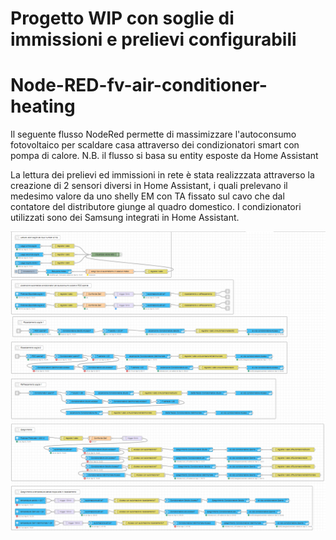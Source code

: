 # Progetto WIP con soglie di immissioni e prelievi configurabili

# Node-RED-fv-air-conditioner-heating

Il seguente flusso NodeRed permette di massimizzare l'autoconsumo fotovoltaico per scaldare casa attraverso dei condizionatori smart con pompa di calore.
N.B. il flusso si basa su entity esposte da Home Assistant

La lettura dei prelievi ed immissioni in rete è stata realizzzata attraverso la creazione di 2 sensori diversi in Home Assistant, i quali prelevano il medesimo valore da uno shelly EM con TA fissato sul cavo che dal contatore del distributore giunge al quadro domestico.
I condizionatori utilizzati sono dei Samsung integrati in Home Assistant.

![alt text](https://github.com/cannos88/Node-RED-fv-air-conditioner-heating/blob/main/FlowAirConditioner.PNG?raw=true)
